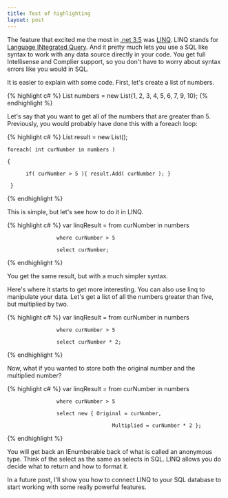 ```yaml
---
title: Test of highlighting
layout: post
---
```

The feature that excited me the most in [.net 3.5](http://msdn.microsoft.com/en-us/netframework/default.aspx) was [LINQ](http://msdn.microsoft.com/en-us/netframework/aa904594.aspx). LINQ stands for <a class="zem_slink" href="http://en.wikipedia.org/wiki/Language_Integrated_Query" title="Language Integrated Query" rel="wikipedia">Language INtegrated Query</a>. And it pretty much lets you use a SQL like syntax to work with any data source directly in your code. You get full Intellisense and Complier support, so you don't have to worry about syntax errors like you would in SQL. 

It is easier to explain with some code. First, let's create a list of numbers.
    
{% highlight c# %}
    List<int> numbers = new List<int>{1, 2, 3, 4, 5, 6, 7, 9, 10};
{% endhighlight %}

Let's say that you want to get all of the numbers that are greater than 5. Previously, you would probably have done this with a foreach loop:
   
{% highlight c# %}
    List<int> result = new List<int>();

    foreach( int curNumber in numbers )

    {

          if( curNumber > 5 ){ result.Add( curNumber ); }

     }
{% endhighlight %}

This is simple, but let's see how to do it in LINQ.

{% highlight c# %}
    var linqResult = from curNumber in numbers

                    where curNumber > 5

                    select curNumber;

{% endhighlight %}

You get the same result, but with a much simpler syntax.

Here's where it starts to get more interesting. You can also use linq to manipulate your data. Let's get a list of all the numbers greater than five, but multiplied by two. 

{% highlight c# %}
    var linqResult = from curNumber in numbers

                    where curNumber > 5

                    select curNumber * 2;
{% endhighlight %}

Now, what if you wanted to store both the original number and the multiplied number?

{% highlight c# %}
    var linqResult = from curNumber in numbers

                    where curNumber > 5

                    select new { Original = curNumber,

                                      Multiplied = curNumber * 2 };
{% endhighlight %}

You will get back an IEnumberable back of what is called an anonymous type. Think of the select as the same as selects in SQL. LINQ allows you do decide what to return and how to format it.

In a future post, I'll show you how to connect LINQ to your SQL database to start working with some really powerful features.
